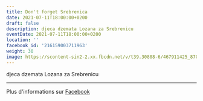 ```yaml
---
title: Don't forget Srebrenica
date: 2021-07-11T18:00:00+0200
draft: false
description: djeca dzemata Lozana za Srebrenicu
eventDate: 2021-07-11T18:00:00+0200
location: ''
facebook_id: '216159003711963'
weight: 30
image: https://scontent-sin2-2.xx.fbcdn.net/v/t39.30808-6/467911425_8702124949883247_8451066247417132989_n.jpg?_nc_cat=103&ccb=1-7&_nc_sid=9e60e4&_nc_ohc=1Y8XtSg7v-EQ7kNvwEQgCNt&_nc_oc=AdnwF-HmfAFLbUMSRpZuKr02NxUlhSVzNAvjoGERvw4fDkyA3Gmkt0HRncITbXVj0DI&_nc_zt=23&_nc_ht=scontent-sin2-2.xx&edm=ABTKTjYEAAAA&_nc_gid=jpAyYelmR7RdSVRY9b3GCA&oh=00_AfIrezgR90NPYQcowUNqxadkA4BYeXSq3zbIaRzpM8SmaA&oe=683F0D59
---
```


djeca dzemata Lozana za Srebrenicu

---

Plus d'informations sur [Facebook](https://facebook.com/events/216159003711963)